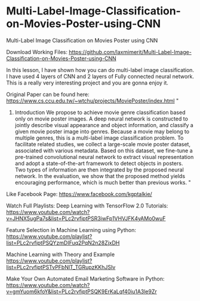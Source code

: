 # Multi-Label-Image-Classification-on-Movies-Poster-using-CNN
Multi-Label Image Classification on Movies Poster using CNN

Download Working Files: https://github.com/laxmimerit/Multi-Label-Image-Classification-on-Movies-Poster-using-CNN

In this lesson, I have shown how you can do multi-label image classification. I have used 4 layers of CNN and 2 layers of Fully connected neural network. This is a really very interesting project and you are gonna enjoy it.

Original Paper can be found here: https://www.cs.ccu.edu.tw/~wtchu/projects/MoviePoster/index.html
"
1. Introduction
We propose to achieve movie genre classification based only on movie poster images. A deep neural network is constructed to jointly describe visual appearance and object information, and classify a given movie poster image into genres. Because a movie may belong to multiple genres, this is a multi-label image classification problem. To facilitate related studies, we collect a large-scale movie poster dataset, associated with various metadata. Based on this dataset, we fine-tune a pre-trained convolutional neural network to extract visual representation and adopt a state-of-the-art framework to detect objects in posters. Two types of information are then integrated by the proposed neural network. In the evaluation, we show that the proposed method yields encouraging performance, which is much better than previous works.
"

Like Facebook Page: 
https://www.facebook.com/kgptalkie/

Watch Full Playlists: 
Deep Learning with TensorFlow 2.0 Tutorials: https://www.youtube.com/watch?v=JHNX5ugPa7s&list=PLc2rvfiptPSR3iwFp1VHVJFK4yAMo0wuF

Feature Selection in Machine Learning using Python: https://www.youtube.com/playlist?list=PLc2rvfiptPSQYzmDIFuq2PqN2n28ZjxDH

Machine Learning with Theory and Example https://www.youtube.com/playlist?list=PLc2rvfiptPSTvPFbNlT_TGRupzKKhJSIv

Make Your Own Automated Email Marketing Software in Python: https://www.youtube.com/watch?v=gmYuom6kfoY&list=PLc2rvfiptPSQK9ErKaLqf40iu1A3le9Zr
